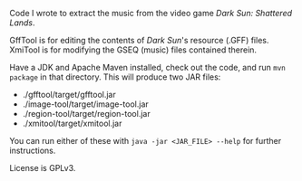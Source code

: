 Code I wrote to extract the music from the video game _Dark Sun: Shattered Lands_.

GffTool is for editing the contents of _Dark Sun_'s resource (.GFF) files. XmiTool is for modifying the GSEQ (music) files contained therein.

Have a JDK and Apache Maven installed, check out the code, and run `mvn package` in that directory. This will produce two JAR files:
  * ./gfftool/target/gfftool.jar
  * ./image-tool/target/image-tool.jar
  * ./region-tool/target/region-tool.jar
  * ./xmitool/target/xmitool.jar

You can run either of these with `java -jar <JAR_FILE> --help` for further instructions.

License is GPLv3.
